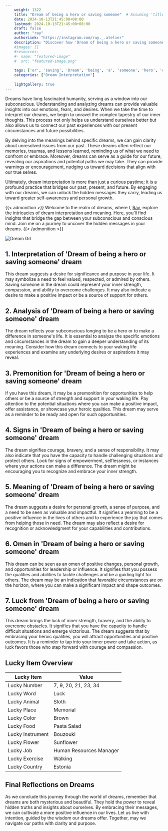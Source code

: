 ```yaml
---
    weight: 1322
    title: "Dream of being a hero or saving someone"  # Assuming 'title' column exists
    date: 2024-10-13T21:45:00+08:00
    lastmod: 2024-10-13T21:45:00+08:00
    draft: false
    author: "ray"
    authorLink: "https://instagram.com/ray._.atelier"
    description: "Discover how 'Dream of being a hero or saving someone' can interpret your future and uncover its significant meanings in your life."
    #images: []
    #resources:
    #- name: "featured-image"
    #  src: "featured-image.png"
    
    tags: ['or', 'saving', 'Dream', 'being', 'a', 'someone', 'hero', 'of']
    categories: ["Dream Interpretation"]
    
    lightgallery: true
---
```

    
Dreams have long fascinated humanity, serving as a window into our subconscious. Understanding and analyzing dreams can provide valuable insights into our emotions, fears, and desires. When we take the time to interpret our dreams, we begin to unravel the complex tapestry of our inner thoughts. This process not only helps us understand ourselves better but also allows us to connect our past experiences with our present circumstances and future possibilities.

By delving into the meanings behind specific dreams, we can gain clarity about unresolved issues from our past. These dreams often reflect our memories, traumas, and lessons learned, reminding us of what we need to confront or embrace. Moreover, dreams can serve as a guide for our future, revealing our aspirations and potential paths we may take. They can provide warnings or encouragement, nudging us toward decisions that align with our true selves.

Ultimately, dream interpretation is more than just a curious pastime; it is a profound practice that bridges our past, present, and future. By engaging with our dreams, we can unlock the hidden messages they carry, leading us toward greater self-awareness and personal growth.

{{< admonition >}}
Welcome to the realm of dreams, where I, [Ray](https://instagram.com/ray._.atelier), explore the intricacies of dream interpretation and meaning. Here, you’ll find insights that bridge the gap between your subconscious and conscious mind. Join me on a journey to uncover the hidden messages in your dreams.
{{< /admonition >}}

![Dream Grl](https://cdn.pixabay.com/photo/2017/11/02/03/35/gothic-2910057_1280.jpg "Dream Grl")

## 1. Interpretation of 'Dream of being a hero or saving someone' dream
 This dream suggests a desire for significance and purpose in your life. It may symbolize a need to feel valued, respected, or admired by others. Saving someone in the dream could represent your inner strength, compassion, and ability to overcome challenges. It may also indicate a desire to make a positive impact or be a source of support for others.

## 2. Analysis of 'Dream of being a hero or saving someone' dream
 The dream reflects your subconscious longing to be a hero or to make a difference in someone's life. It is essential to analyze the specific emotions and circumstances in the dream to gain a deeper understanding of its meaning. Consider how this dream connects to your waking life experiences and examine any underlying desires or aspirations it may reveal.

## 3. Premonition for 'Dream of being a hero or saving someone' dream
 If you have this dream, it may be a premonition for opportunities to help others or be a source of strength and support in your waking life. Pay attention to the potential situations where you can make a positive impact, offer assistance, or showcase your heroic qualities. This dream may serve as a reminder to be ready and open for such opportunities.

## 4. Signs in 'Dream of being a hero or saving someone' dream
 The dream signifies courage, bravery, and a sense of responsibility. It may also indicate that you have the capacity to handle challenging situations and protect others. Look for signs of empowerment, selflessness, or instances where your actions can make a difference. The dream might be encouraging you to recognize and embrace your inner strength.

## 5. Meaning of 'Dream of being a hero or saving someone' dream
 The dream suggests a desire for personal growth, a sense of purpose, and a need to be seen as valuable and impactful. It signifies a yearning to be a positive influence in the lives of others and to experience the joy that comes from helping those in need. The dream may also reflect a desire for recognition or acknowledgment for your capabilities and contributions.

## 6. Omen in 'Dream of being a hero or saving someone' dream
 This dream can be seen as an omen of positive changes, personal growth, and opportunities for leadership or influence. It signifies that you possess the qualities and abilities to tackle challenges and be a guiding light for others. The dream may be an indication that favorable circumstances are on the horizon, where you can make a significant impact and shape outcomes.

## 7. Luck from 'Dream of being a hero or saving someone' dream
 This dream brings the luck of inner strength, bravery, and the ability to overcome obstacles. It signifies that you have the capacity to handle difficult situations and emerge victorious. The dream suggests that by embracing your heroic qualities, you will attract opportunities and positive outcomes. It is a reminder to tap into your inner power and take action, as luck favors those who step forward with courage and compassion.

## Lucky Item Overview
| Lucky Item          | Value              |
|---------------|--------------------|
| Lucky Number        | 7, 9, 20, 21, 23, 34  |
| Lucky Word          | Luck |
| Lucky Animal        | Sloth |
| Lucky Place         | Memorial     |
| Lucky Color         | Brown     |
| Lucky Food          | Pasta Salad      |
| Lucky Instrument    | Bouzouki |
| Lucky Flower        | Sunflower    |
| Lucky Job           | Human Resources Manager       |
| Lucky Exercise      | Walking  |
| Lucky Country       | Estonia    |


##  Final Reflections on Dreams

As we conclude this journey through the world of dreams, remember that dreams are both mysterious and beautiful. They hold the power to reveal hidden truths and insights about ourselves. By embracing their messages, we can cultivate a more positive influence in our lives. Let us live with intention, guided by the wisdom our dreams offer. Together, may we navigate our paths with clarity and purpose.
